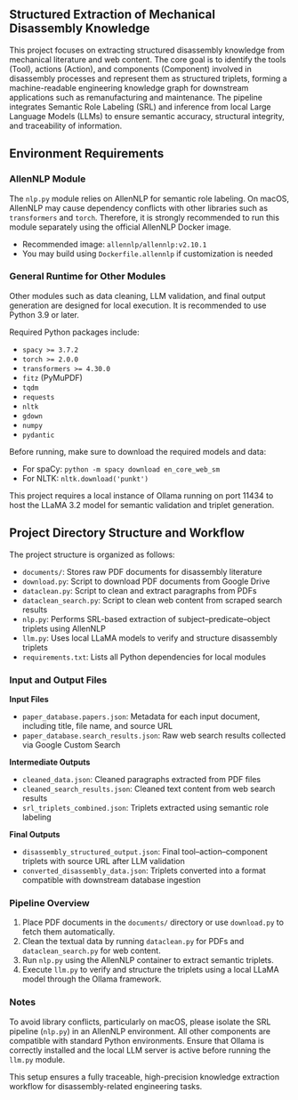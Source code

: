 ## Structured Extraction of Mechanical Disassembly Knowledge

This project focuses on extracting structured disassembly knowledge from mechanical literature and web content. The core goal is to identify the tools (Tool), actions (Action), and components (Component) involved in disassembly processes and represent them as structured triplets, forming a machine-readable engineering knowledge graph for downstream applications such as remanufacturing and maintenance. The pipeline integrates Semantic Role Labeling (SRL) and inference from local Large Language Models (LLMs) to ensure semantic accuracy, structural integrity, and traceability of information.

## Environment Requirements

### AllenNLP Module

The `nlp.py` module relies on AllenNLP for semantic role labeling. On macOS, AllenNLP may cause dependency conflicts with other libraries such as `transformers` and `torch`. Therefore, it is strongly recommended to run this module separately using the official AllenNLP Docker image.

- Recommended image: `allennlp/allennlp:v2.10.1`
- You may build using `Dockerfile.allennlp` if customization is needed

### General Runtime for Other Modules

Other modules such as data cleaning, LLM validation, and final output generation are designed for local execution. It is recommended to use Python 3.9 or later.

Required Python packages include:
- `spacy >= 3.7.2`
- `torch >= 2.0.0`
- `transformers >= 4.30.0`
- `fitz` (PyMuPDF)
- `tqdm`
- `requests`
- `nltk`
- `gdown`
- `numpy`
- `pydantic`

Before running, make sure to download the required models and data:
- For spaCy: `python -m spacy download en_core_web_sm`
- For NLTK: `nltk.download('punkt')`

This project requires a local instance of Ollama running on port 11434 to host the LLaMA 3.2 model for semantic validation and triplet generation.

## Project Directory Structure and Workflow

The project structure is organized as follows:
- `documents/`: Stores raw PDF documents for disassembly literature
- `download.py`: Script to download PDF documents from Google Drive
- `dataclean.py`: Script to clean and extract paragraphs from PDFs
- `dataclean_search.py`: Script to clean web content from scraped search results
- `nlp.py`: Performs SRL-based extraction of subject–predicate–object triplets using AllenNLP
- `llm.py`: Uses local LLaMA models to verify and structure disassembly triplets
- `requirements.txt`: Lists all Python dependencies for local modules

### Input and Output Files

**Input Files**
- `paper_database.papers.json`: Metadata for each input document, including title, file name, and source URL
- `paper_database.search_results.json`: Raw web search results collected via Google Custom Search

**Intermediate Outputs**
- `cleaned_data.json`: Cleaned paragraphs extracted from PDF files
- `cleaned_search_results.json`: Cleaned text content from web search results
- `srl_triplets_combined.json`: Triplets extracted using semantic role labeling

**Final Outputs**
- `disassembly_structured_output.json`: Final tool–action–component triplets with source URL after LLM validation
- `converted_disassembly_data.json`: Triplets converted into a format compatible with downstream database ingestion

### Pipeline Overview

1. Place PDF documents in the `documents/` directory or use `download.py` to fetch them automatically.
2. Clean the textual data by running `dataclean.py` for PDFs and `dataclean_search.py` for web content.
3. Run `nlp.py` using the AllenNLP container to extract semantic triplets.
4. Execute `llm.py` to verify and structure the triplets using a local LLaMA model through the Ollama framework.

### Notes

To avoid library conflicts, particularly on macOS, please isolate the SRL pipeline (`nlp.py`) in an AllenNLP environment. All other components are compatible with standard Python environments. Ensure that Ollama is correctly installed and the local LLM server is active before running the `llm.py` module.

This setup ensures a fully traceable, high-precision knowledge extraction workflow for disassembly-related engineering tasks.

